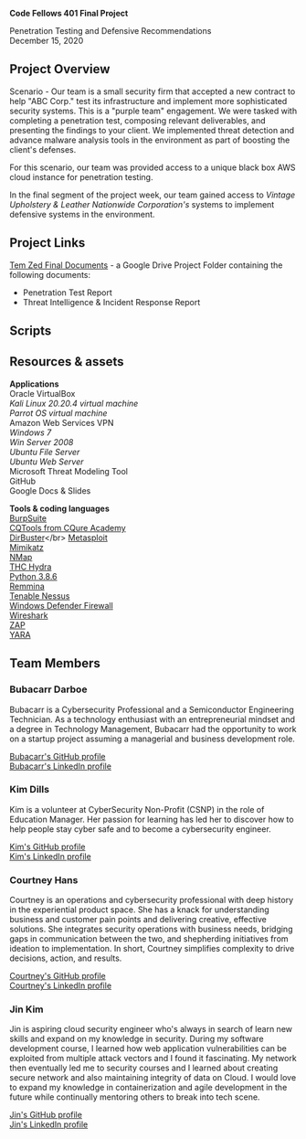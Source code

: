**Code Fellows 401 Final Project**

Penetration Testing and Defensive Recommendations</br>
December 15, 2020

## Project Overview
Scenario - Our team is a small security firm that accepted a new contract to help "ABC Corp." test its infrastructure and implement more sophisticated security systems. This is a "purple team" engagement. We were tasked with completing a penetration test, composing relevant deliverables, and presenting the findings to your client. We implemented threat detection and advance malware analysis tools in the environment as part of boosting the client's defenses.

For this scenario, our team was provided access to a unique black box AWS cloud instance for penetration testing.

In the final segment of the project week, our team gained access to *Vintage Upholstery & Leather Nationwide Corporation's* systems to implement defensive systems in the environment.

## Project Links
[Tem Zed Final Documents](https://drive.google.com/drive/folders/1jVNCq9gw6gccJNmZu4katQDqXDTb58u1?usp=sharing) - a Google Drive Project Folder containing the following documents:
* Penetration Test Report
* Threat Intelligence & Incident Response Report

## Scripts

## Resources & assets
 
**Applications**</br>
Oracle VirtualBox</br>
*Kali Linux 20.20.4 virtual machine*</br>
*Parrot OS virtual machine*  
Amazon Web Services VPN</br>
*Windows 7*</br>
*Win Server 2008*</br>
*Ubuntu File Server*</br>
*Ubuntu Web Server*</br>
Microsoft Threat Modeling Tool</br>
GitHub</br>
Google Docs & Slides</br>
 
**Tools & coding languages**</br>
[BurpSuite](https://portswigger.net/burp)</br>
[CQTools from CQure Academy](https://cqureacademy.com/blog/black-hat-asia-2019-tools)</br>
[DirBuster](https://tools.kali.org/web-applications/dirbuster#:~:text=DirBuster%20is%20a%20multi%20threaded,pages%20and%20applications%20hidden%20within.)</br>
[Metasploit](https://www.metasploit.com/)</br>
[Mimikatz](https://github.com/gentilkiwi/mimikatz)</br>
[NMap](https://nmap.org/)</br>
[THC Hydra](https://tools.kali.org/password-attacks/hydra)</br>
[Python 3.8.6](https://www.python.org/downloads/release/python-386/)</br>
[Remmina](https://remmina.org/)</br>
[Tenable Nessus](https://www.tenable.com/)</br>
[Windows Defender Firewall](https://docs.microsoft.com/en-us/windows/security/threat-protection/windows-firewall/windows-firewall-with-advanced-security)</br>
[Wireshark](https://www.wireshark.org/)</br>
[ZAP](https://www.zaproxy.org/)</br>
[YARA](https://yara.readthedocs.io/en/stable/)</b>

## Team Members

### Bubacarr Darboe
Bubacarr is a Cybersecurity Professional and a Semiconductor Engineering Technician. As a technology enthusiast with an entrepreneurial mindset and a degree in Technology Management, Bubacarr had the opportunity to work on a startup project assuming a managerial and business development role.

[Bubacarr's GitHub profile](https://github.com/bdarboe)</br>
[Bubacarr's LinkedIn profile](https://www.linkedin.com/in/bdarboe/)

### Kim Dills
Kim is a volunteer at CyberSecurity Non-Profit (CSNP) in the role of Education Manager.  Her passion for learning has led her to discover how to help people stay cyber safe and to become a cybersecurity engineer.

[Kim's GitHub profile](https://github.com/kddills)</br>
[Kim's LinkedIn profile](https://www.linkedin.com/in/kimberlydills/)

### Courtney Hans
Courtney is an operations and cybersecurity professional with deep history in the experiential product space. She has a knack for understanding business and customer pain points and delivering creative, effective solutions. She integrates security operations with business needs, bridging gaps in communication between the two, and shepherding initiatives from ideation to implementation. In short, Courtney simplifies complexity to drive decisions, action, and results.

[Courtney's GitHub profile](https://github.com/CourtHans)</br>
[Courtney's LinkedIn profile](https://www.linkedin.com/in/courtney-hans/)

### Jin Kim
Jin is aspiring cloud security engineer who's always in search of learn new skills and expand on my knowledge in security. During my software development course, I learned how web application vulnerabilities can be exploited from multiple attack vectors and I found it fascinating. My network then eventually led me to security courses and I learned about creating secure network and also maintaining integrity of data on Cloud. I would love to expand my knowledge in containerization and agile development in the future while continually mentoring others to break into tech scene.


[Jin's GitHub profile](https://github.com/jinwoov)</br>
[Jin's LinkedIn profile](https://www.linkedin.com/in/jinkim808/)
